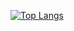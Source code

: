 [![Top Langs](https://github-readme-stats.vercel.app/api/top-langs/?username=kenyak66&theme=vue&layout=compact)](https://github.com/anuraghazra/github-readme-stats)

<!--
**kenyak66/kenyak66** is a ✨ _special_ ✨ repository because its `README.md` (this file) appears on your GitHub profile.

Here are some ideas to get you started:

- 🔭 I’m currently working on ...
- 🌱 I’m currently learning ...
- 👯 I’m looking to collaborate on ...
- 🤔 I’m looking for help with ...
- 💬 Ask me about ...
- 📫 How to reach me: ...
- 😄 Pronouns: ...
- ⚡ Fun fact: ...
-->
